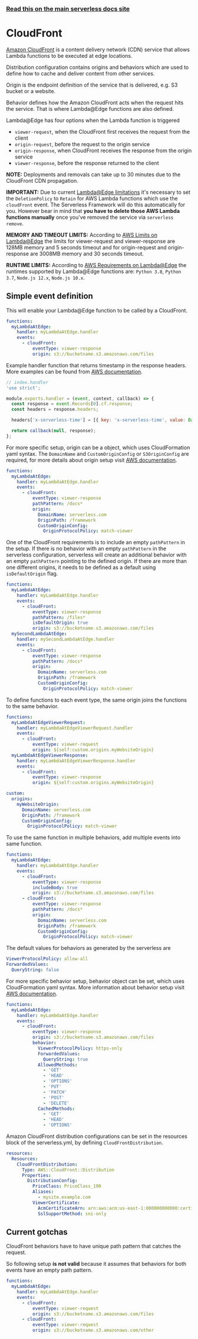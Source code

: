 <!--
title: Serverless Framework - AWS Lambda Events - CloudFront
menuText: CloudFront
menuOrder: 16
description:  Setting up CloudFront with AWS Lambda@Edge via the Serverless Framework
layout: Doc
-->

<!-- DOCS-SITE-LINK:START automatically generated  -->

### [Read this on the main serverless docs site](https://www.serverless.com/framework/docs/providers/aws/events/cloudfront)

<!-- DOCS-SITE-LINK:END -->

# CloudFront

[Amazon CloudFront](https://aws.amazon.com/cloudfront) is a content delivery network (CDN) service that allows Lambda functions to be executed at edge locations.

Distribution configuration contains origins and behaviors which are used to define how to cache and deliver content from other services.

Origin is the endpoint definition of the service that is delivered, e.g. S3 bucket or a website.

Behavior defines how the Amazon CloudFront acts when the request hits the service. That is where Lambda@Edge functions are also defined.

Lambda@Edge has four options when the Lambda function is triggered

- `viewer-request`, when the CloudFront first receives the request from the client
- `origin-request`, before the request to the origin service
- `origin-response`, when CloudFront receives the response from the origin service
- `viewer-response`, before the response returned to the client

**NOTE:** Deployments and removals can take up to 30 minutes due to the CloudFront CDN propagation.

**IMPORTANT:** Due to current [Lambda@Edge limitations](https://docs.aws.amazon.com/AmazonCloudFront/latest/DeveloperGuide/lambda-edge-delete-replicas.html) it's necessary to set the `DeletionPolicy` to `Retain` for AWS Lambda functions which use the `cloudFront` event. The Serverless Framework will do this automatically for you. However bear in mind that **you have to delete those AWS Lambda functions manually** once you've removed the service via `serverless remove`.

**MEMORY AND TIMEOUT LIMITS:** According to [AWS Limits on Lambda@Edge](https://docs.aws.amazon.com/AmazonCloudFront/latest/DeveloperGuide/cloudfront-limits.html#limits-lambda-at-edge) the limits for viewer-request and viewer-response are 128MB memory and 5 seconds timeout and for origin-request and origin-response are 3008MB memory and 30 seconds timeout.

**RUNTIME LIMITS:** According to [AWS Requirements on Lambda@Edge](https://docs.aws.amazon.com/AmazonCloudFront/latest/DeveloperGuide/lambda-requirements-limits.html) the runtimes supported by Lambda@Edge functions are: `Python 3.8`, `Python 3.7`, `Node.js 12.x`, `Node.js 10.x`.

## Simple event definition

This will enable your Lambda@Edge function to be called by a CloudFront.

```yaml
functions:
  myLambdaAtEdge:
    handler: myLambdaAtEdge.handler
    events:
      - cloudFront:
          eventType: viewer-response
          origin: s3://bucketname.s3.amazonaws.com/files
```

Example handler function that returns timestamp in the response headers. More examples can be found from [AWS documentation](https://docs.aws.amazon.com/AmazonCloudFront/latest/DeveloperGuide/lambda-examples.html).

```javascript
// index.handler
'use strict';

module.exports.handler = (event, context, callback) => {
  const response = event.Records[0].cf.response;
  const headers = response.headers;

  headers['x-serverless-time'] = [{ key: 'x-serverless-time', value: Date.now().toString() }];

  return callback(null, response);
};
```

For more specific setup, origin can be a object, which uses CloudFormation yaml syntax.
The `DomainName` and `CustomOriginConfig` or `S3OriginConfig` are required, for more details about origin setup visit [AWS documentation](https://docs.aws.amazon.com/AWSCloudFormation/latest/UserGuide/aws-properties-cloudfront-distribution-origin.html).

```yaml
functions:
  myLambdaAtEdge:
    handler: myLambdaAtEdge.handler
    events:
      - cloudFront:
          eventType: viewer-response
          pathPattern: /docs*
          origin:
            DomainName: serverless.com
            OriginPath: /framework
            CustomOriginConfig:
              OriginProtocolPolicy: match-viewer
```

One of the CloudFront requirements is to include an empty `pathPattern` in the setup.
If there is no behavior with an empty `pathPattern` in the serverless configuration, serverless will create an additional behavior with an empty `pathPattern` pointing to the defined origin.
If there are more than one different origins, it needs to be defined as a default using `isDefaultOrigin` flag.

```yaml
functions:
  myLambdaAtEdge:
    handler: myLambdaAtEdge.handler
    events:
      - cloudFront:
          eventType: viewer-response
          pathPattern: /files*
          isDefaultOrigin: true
          origin: s3://bucketname.s3.amazonaws.com/files
  mySecondLambdaAtEdge:
    handler: mySecondLambdaAtEdge.handler
    events:
      - cloudFront:
          eventType: viewer-response
          pathPattern: /docs*
          origin:
            DomainName: serverless.com
            OriginPath: /framework
            CustomOriginConfig:
              OriginProtocolPolicy: match-viewer
```

To define functions to each event type, the same origin joins the functions to the same behavior.

```yaml
functions:
  myLambdaAtEdgeViewerRequest:
    handler: myLambdaAtEdgeViewerRequest.handler
    events:
      - cloudFront:
          eventType: viewer-request
          origin: ${self:custom.origins.myWebsiteOrigin}
  myLambdaAtEdgeViewerResponse:
    handler: myLambdaAtEdgeViewerResponse.handler
    events:
      - cloudFront:
          eventType: viewer-response
          origin: ${self:custom.origins.myWebsiteOrigin}

custom:
  origins:
    myWebsiteOrigin:
      DomainName: serverless.com
      OriginPath: /framework
      CustomOriginConfig:
        OriginProtocolPolicy: match-viewer
```

To use the same function in multiple behaviors, add multiple events into same function.

```yaml
functions:
  myLambdaAtEdge:
    handler: myLambdaAtEdge.handler
    events:
      - cloudFront:
          eventType: viewer-response
          includeBody: true
          origin: s3://bucketname.s3.amazonaws.com/files
      - cloudFront:
          eventType: viewer-response
          pathPattern: /docs*
          origin:
            DomainName: serverless.com
            OriginPath: /framework
            CustomOriginConfig:
              OriginProtocolPolicy: match-viewer
```

The default values for behaviors as generated by the serverless are

```yaml
ViewerProtocolPolicy: allow-all
ForwardedValues:
  QueryString: false
```

For more specific behavior setup, behavior object can be set, which uses CloudFormation yaml syntax.
More information about behavior setup visit [AWS documentation](https://docs.aws.amazon.com/AWSCloudFormation/latest/UserGuide/aws-properties-cloudfront-distribution-cachebehavior.html).

```yaml
functions:
  myLambdaAtEdge:
    handler: myLambdaAtEdge.handler
    events:
      - cloudFront:
          eventType: viewer-response
          origin: s3://bucketname.s3.amazonaws.com/files
          behavior:
            ViewerProtocolPolicy: https-only
            ForwardedValues:
              QueryString: true
            AllowedMethods:
              - 'GET'
              - 'HEAD'
              - 'OPTIONS'
              - 'PUT'
              - 'PATCH'
              - 'POST'
              - 'DELETE'
            CachedMethods:
              - 'GET'
              - 'HEAD'
              - 'OPTIONS'
```

Amazon CloudFront distribution configurations can be set in the resources block of the serverless.yml, by defining `CloudFrontDistribution`.

```yaml
resources:
  Resources:
    CloudFrontDistribution:
      Type: AWS::CloudFront::Distribution
      Properties:
        DistributionConfig:
          PriceClass: PriceClass_100
          Aliases:
            - mysite.example.com
          ViewerCertificate:
            AcmCertificateArn: arn:aws:acm:us-east-1:000000000000:certificate/eb96757c-c78e-4843-bb17-2f09747b6f0d
            SslSupportMethod: sni-only
```

## Current gotchas

CloudFront behaviors have to have unique path pattern that catches the request.

So following setup **is not valid** because it assumes that behaviors for both events have an empty path pattern.

```yaml
functions:
  myLambdaAtEdge:
    handler: myLambdaAtEdge.handler
    events:
      - cloudFront:
          eventType: viewer-request
          origin: s3://bucketname.s3.amazonaws.com/files
      - cloudFront:
          eventType: viewer-request
          origin: s3://bucketname.s3.amazonaws.com/other
```
